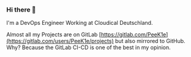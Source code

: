 ### Hi there 👋

I'm a DevOps Engineer Working at Cloudical Deutschland.

Almost all my Projects are on GitLab [https://gitlab.com/PeeK1e](https://gitlab.com/users/PeeK1e/projects) but also mirrored to GitHub.
Why? Because the GitLab CI-CD is one of the best in my opinion.

<!--
**PeeK1e/PeeK1e** is a ✨ _special_ ✨ repository because its `README.md` (this file) appears on your GitHub profile.

Here are some ideas to get you started:

- 🔭 I’m currently working on ...
- 🌱 I’m currently learning ...
- 👯 I’m looking to collaborate on ...
- 🤔 I’m looking for help with ...
- 💬 Ask me about ...
- 📫 How to reach me: ...
- 😄 Pronouns: ...
- ⚡ Fun fact: ...
-->
